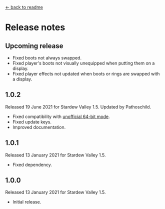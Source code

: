 ﻿﻿[← back to readme](README.md)

# Release notes
## Upcoming release
* Fixed boots not always swapped.
* Fixed player's boots not visually unequipped when putting them on a display.
* Fixed player effects not updated when boots or rings are swapped with a display.

## 1.0.2
Released 19 June 2021 for Stardew Valley 1.5. Updated by Pathoschild.

* Fixed compatibility with [unofficial 64-bit mode](https://stardewvalleywiki.com/Modding:Migrate_to_64-bit_on_Windows).
* Fixed update keys.
* Improved documentation.

## 1.0.1
Released 13 January 2021 for Stardew Valley 1.5.

* Fixed dependency.

## 1.0.0
Released 13 January 2021 for Stardew Valley 1.5.

* Initial release.
